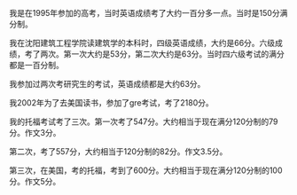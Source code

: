 我是在1995年参加的高考，当时英语成绩考了大约一百分多一点。当时是150分满分制。

我在沈阳建筑工程学院读建筑学的本科时，四级英语成绩，大约是66分。六级成绩，考了两次。第一次大约是53分，第二次大约是63分。当时四六级考试的满分都是一百分制。

我参加过两次考研究生的考试，英语成绩都是大约63分。

我2002年为了去美国读书，参加了gre考试，考了2180分。

我的托福考试考了三次。第一次考了547分。大约相当于现在满分120分制的79分。作文3分。

第二次，考了557分，大约相当于120分制的82分。作文3.5分。

第三次，在美国，考的托福，考到了600分。大约相当于现在满分120分制的100分。作文5分。
